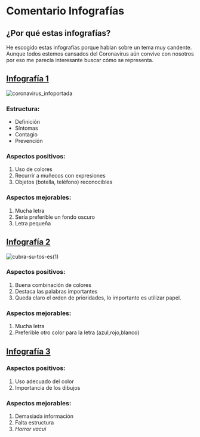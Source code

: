 # Comentario Infografías

## ¿Por qué estas infografías?

He escogido estas infografías porque hablan sobre un tema muy candente. Aunque todos estemos cansados del Coronavirus aún convive con nosotros por eso me parecía interesante buscar cómo se representa. 

## [Infografía 1](https://www.google.com/imgres?imgurl=https://www.plenainclusion.org/wp-content/uploads/2021/03/coronavirus_infoportada.jpg&imgrefurl=https://www.plenainclusion.org/publicaciones/buscador/infografia-informacion-sobre-el-nuevo-coronavirus-lectura-facil/&tbnid=JyR1rLPihKpkwM&vet=1&docid=om09PitKaIvdkM&w=900&h=1335&hl=es-ES&source=sh/x/im)

![coronavirus_infoportada](https://user-images.githubusercontent.com/90314055/142019755-09dc437a-ca19-4ac6-8775-aa8272488f8d.jpg)

### Estructura:
- Definición
- Síntomas
- Contagio 
- Prevención

### Aspectos positivos:

1. Uso de colores
2. Recurrir a muñecos con expresiones
3. Objetos (botella, teléfono) reconocibles 

### Aspectos mejorables: 

1. Mucha letra
2. Sería preferible un fondo oscuro
3. Letra pequeña 

## [Infografía 2](https://www.google.com/imgres?imgurl=https%3A%2F%2Fwww.paho.org%2Fes%2Ffile%2F61944%2Fdownload%3Ftoken%3D5uaPIUTG&imgrefurl=https%3A%2F%2Fwww.paho.org%2Fes%2Fdocumentos%2Finfografia-covid-19-cubra-su-tos&tbnid=--SoihKmu-P7KM&vet=1&docid=Ye7OcyCoa03leM&w=1275&h=1650&hl=es-ES&source=sh%2Fx%2Fim)

![cubra-su-tos-es(1)](https://user-images.githubusercontent.com/90314055/142019899-0168170a-b03a-4404-ace2-839128011f0f.jpg)

### Aspectos  positivos:
1. Buena combinación de colores
2. Destaca las palabras importantes
3. Queda claro el orden de prioridades, lo importante es utilizar papel. 

### Aspectos mejorables:
1. Mucha letra
2. Preferible otro color para la letra (azul,rojo,blanco)

## [Infografía 3](https://www.google.com/imgres?imgurl=https%3A%2F%2Fwww.paho.org%2Fes%2Ffile%2F61944%2Fdownload%3Ftoken%3D5uaPIUTG&imgrefurl=https%3A%2F%2Fwww.paho.org%2Fes%2Fdocumentos%2Finfografia-covid-19-cubra-su-tos&tbnid=--SoihKmu-P7KM&vet=1&docid=Ye7OcyCoa03leM&w=1275&h=1650&hl=es-ES&source=sh%2Fx%2Fim#imgrc=--SoihKmu-P7KM&imgdii=XBMXDLZaA5D_1M)

### Aspectos positivos:

1. Uso adecuado del color
2. Importancia de los dibujos

### Aspectos mejorables:

1. Demasiada información
2. Falta estructura
3. _Horror vacui_



